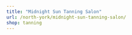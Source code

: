 ```yaml
---
title: "Midnight Sun Tanning Salon"
url: /north-york/midnight-sun-tanning-salon/
shop: tanning
---
```

